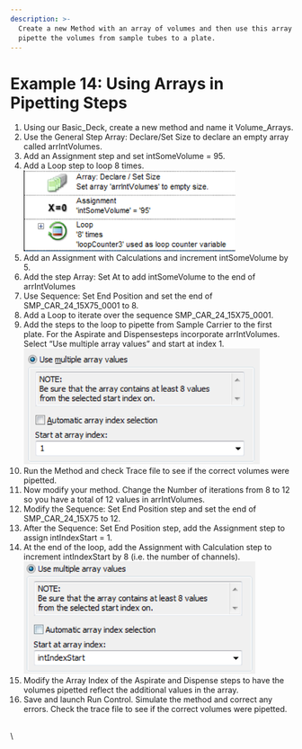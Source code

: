 ```yaml
---
description: >-
  Create a new Method with an array of volumes and then use this array to
  pipette the volumes from sample tubes to a plate.
---
```


# Example 14: Using Arrays in Pipetting Steps

1. Using our Basic\_Deck, create a new method and name it Volume\_Arrays.
2. Use the General Step Array: Declare/Set Size to declare an empty array called arrIntVolumes.
3. Add an Assignment step and set intSomeVolume = 95.
4. Add a Loop step to loop 8 times.\
   ![](<../.gitbook/assets/image (298).png>)
5. Add an Assignment with Calculations and increment intSomeVolume by 5.
6. Add the step Array: Set At to add intSomeVolume to the end of arrIntVolumes
7. Use Sequence: Set End Position and set the end of SMP\_CAR\_24\_15X75\_0001 to 8.
8. Add a Loop to iterate over the sequence SMP\_CAR\_24\_15X75\_0001.
9. Add the steps to the loop to pipette from Sample Carrier to the first plate.  For the Aspirate and Dispensesteps incorporate arrIntVolumes.   Select  “Use multiple array values” and start at index 1.\
   ![](<../.gitbook/assets/image (300).png>)
10. Run the Method and check Trace file to see if the correct volumes were pipetted.
11. Now modify your method.  Change the Number of iterations from 8 to 12 so you have a total of 12 values in arrIntVolumes.
12. Modify the Sequence: Set End Position step and set the end of SMP\_CAR\_24\_15X75 to 12.&#x20;
13. After the Sequence:  Set End Position step, add the Assignment step to assign intIndexStart = 1.&#x20;
14. At the end of the loop, add the Assignment with Calculation step to increment intIndexStart by 8 (i.e. the number of channels).\
    ![](<../.gitbook/assets/image (301).png>)
15. Modify the Array Index of the Aspirate and Dispense steps to have the volumes pipetted reflect the additional values in the array.
16. Save and launch Run Control.  Simulate the method and correct any errors.  Check the trace file to see if the correct volumes were pipetted.

\
\
